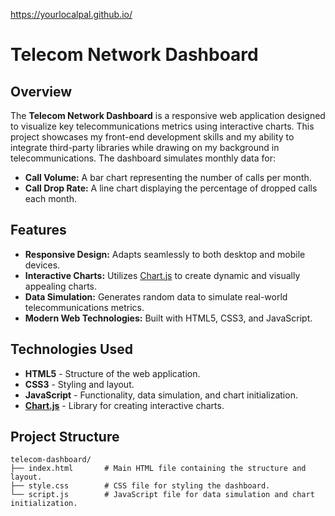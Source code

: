 https://yourlocalpal.github.io/

# Telecom Network Dashboard

## Overview
The **Telecom Network Dashboard** is a responsive web application designed to visualize key telecommunications metrics using interactive charts. This project showcases my front-end development skills and my ability to integrate third-party libraries while drawing on my background in telecommunications. The dashboard simulates monthly data for:

- **Call Volume:** A bar chart representing the number of calls per month.
- **Call Drop Rate:** A line chart displaying the percentage of dropped calls each month.

## Features
- **Responsive Design:** Adapts seamlessly to both desktop and mobile devices.
- **Interactive Charts:** Utilizes [Chart.js](https://www.chartjs.org/) to create dynamic and visually appealing charts.
- **Data Simulation:** Generates random data to simulate real-world telecommunications metrics.
- **Modern Web Technologies:** Built with HTML5, CSS3, and JavaScript.

## Technologies Used
- **HTML5** - Structure of the web application.
- **CSS3** - Styling and layout.
- **JavaScript** - Functionality, data simulation, and chart initialization.
- **[Chart.js](https://www.chartjs.org/)** - Library for creating interactive charts.

## Project Structure

```plaintext
telecom-dashboard/
├── index.html       # Main HTML file containing the structure and layout.
├── style.css        # CSS file for styling the dashboard.
└── script.js        # JavaScript file for data simulation and chart initialization.
